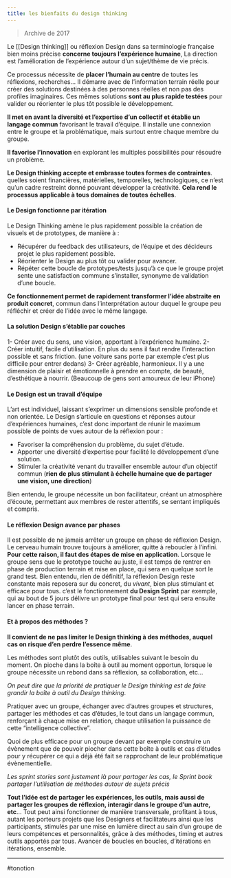 ```yaml
---
title: les bienfaits du design thinking
---
```


> Archive de 2017

Le [[Design thinking]] ou réflexion Design dans sa terminologie française bien moins précise **concerne toujours l’expérience humaine**, La direction est l’amélioration de l’expérience autour d’un sujet/thème de vie précis.

Ce processus nécessite de **placer l’humain au centre** de toutes les réflexions, recherches… Il démarre avec de l’information terrain réelle pour créer des solutions destinées à des personnes réelles et non pas des profiles imaginaires. Ces mêmes solutions **sont au plus rapide testées** pour valider ou réorienter le plus tôt possible le développement.

**Il met en avant la diversité et l’expertise d’un collectif et établie un langage commun** favorisant le travail d’équipe. Il installe une connexion entre le groupe et la problématique, mais surtout entre chaque membre du groupe.

**Il favorise l’innovation** en explorant les multiples possibilités pour résoudre un problème.

**Le Design thinking accepte et embrasse toutes formes de contraintes**. quelles soient financières, matérielles, temporelles, technologiques, ce n’est qu’un cadre restreint donné pouvant développer la créativité. **Cela rend le processus applicable à tous domaines de toutes échelles**.

#### Le Design fonctionne par itération

Le Design Thinking amène le plus rapidement possible la création de visuels et de prototypes, de manière à :

- Récupérer du feedback des utilisateurs, de l’équipe et des décideurs projet le plus rapidement possible.
- Réorienter le Design au plus tôt ou valider pour avancer.
- Répéter cette boucle de prototypes/tests jusqu’à ce que le groupe projet sente une satisfaction commune s’installer, synonyme de validation d’une boucle.

**Ce fonctionnement permet de rapidement transformer l’idée abstraite en produit concret**, commun dans l’interprétation autour duquel le groupe peu réfléchir et créer de l’idée avec le même langage.

#### La solution Design s’établie par couches

1- Créer avec du sens, une vision, apportant à l’expérience humaine.
2- Créer intuitif, facile d’utilisation. En plus du sens il faut rendre l’interaction possible et sans friction. (une voiture sans porte par exemple c’est plus difficile pour entrer dedans)
3- Créer agréable, harmonieux. Il y a une dimension de plaisir et émotionnelle à prendre en compte, de beauté, d’esthétique à nourrir. (Beaucoup de gens sont amoureux de leur iPhone)

#### Le Design est un travail d’équipe

L’art est individuel, laissant s’exprimer un dimensions sensible profonde et non orientée. Le Design s’articule en questions et réponses autour d’expériences humaines, c’est donc important de réunir le maximum possible de points de vues autour de la réflexion pour :
- Favoriser la compréhension du problème, du sujet d’étude.
- Apporter une diversité d’expertise pour facilité le développement d’une solution.
- Stimuler la créativité venant du travailler ensemble autour d’un objectif commun (**rien de plus stimulant à échelle humaine que de partager une vision, une direction**)

Bien entendu, le groupe nécessite un bon facilitateur, créant un atmosphère d’écoute, permettant aux membres de rester attentifs, se sentant impliqués et compris.

#### Le réflexion Design avance par phases

Il est possible de ne jamais arrêter un groupe en phase de réflexion Design. Le cerveau humain trouve toujours à améliorer, quitte à reboucler à l’infini. **Pour cette raison, il faut des étapes de mise en application**. Lorsque le groupe sens que le prototype touche au juste, il est temps de rentrer en phase de production terrain et mise en place, qui sera en quelque sort le grand test.
Bien entendu, rien de définitif, la réflexion Design reste constante mais reposera sur du concret, du *vivant*, bien plus stimulant et efficace pour tous. c’est le fonctionnement **du Design Sprint** par exemple, qui au bout de 5 jours délivre un prototype final pour test qui sera ensuite lancer en phase terrain.

#### Et à propos des méthodes ?

**Il convient de ne pas limiter le Design thinking à des méthodes, auquel cas on risque d’en perdre l’essence même**.

Les méthodes sont plutôt des outils, utilisables suivant le besoin du moment. On pioche dans la boîte à outil au moment opportun, lorsque le groupe nécessite un rebond dans sa réflexion, sa collaboration, etc…

*On peut dire que la priorité de pratiquer le Design thinking est de faire grandir la boîte à outil du Design thinking*. 

Pratiquer avec un groupe, échanger avec d’autres groupes et structures, partager les méthodes et cas d’études, le tout dans un langage commun, renforçant à chaque mise en relation, chaque utilisation la puissance de cette “intelligence collective”.

Quoi de plus efficace pour un groupe devant par exemple construire un évènement que de pouvoir piocher dans cette boîte à outils et cas d’études pour y récupérer ce qui a déjà été fait se rapprochant de leur problématique évènementielle.

*Les sprint stories sont justement là pour partager les cas, le Sprint book partager l’utilisation de méthodes autour de sujets précis*

**Tout l’idée est de partager les expériences, les outils, mais aussi de partager les groupes de réflexion, interagir dans le groupe d’un autre, etc**… Tout peut ainsi fonctionner de manière transversale, profitant à tous, autant les porteurs projets que les Designers et facilitateurs ainsi que les participants, stimulés par une mise en lumière direct au sain d’un groupe de leurs compétences et personnalités, grâce à des méthodes, timing et autres outils apportés par tous. Avancer de boucles en boucles, d’itérations en itérations, ensemble.

---
#tonotion 